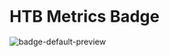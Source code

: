 # HTB Metrics Badge

![badge-default-preview](https://github.com/user-attachments/assets/b7ad88f4-0ca5-4721-95a2-d125ab780dcf)
